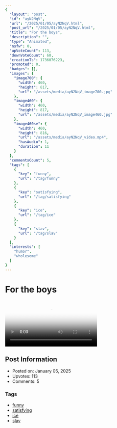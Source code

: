 ```yaml
---
{
  "layout": "post",
  "id": "ayN2NqV",
  "url": "/2025/01/05/ayN2NqV.html",
  "post_url": "/2025/01/05/ayN2NqV.html",
  "title": "For the boys",
  "description": "",
  "type": "Animated",
  "nsfw": 0,
  "upVoteCount": 113,
  "downVoteCount": 60,
  "creationTs": 1736076223,
  "promoted": 0,
  "badges": [],
  "images": {
    "image700": {
      "width": 460,
      "height": 817,
      "url": "/assets/media/ayN2NqV_image700.jpg"
    },
    "image460": {
      "width": 460,
      "height": 817,
      "url": "/assets/media/ayN2NqV_image460.jpg"
    },
    "image460sv": {
      "width": 460,
      "height": 816,
      "url": "/assets/media/ayN2NqV_video.mp4",
      "hasAudio": 1,
      "duration": 11
    }
  },
  "commentsCount": 5,
  "tags": [
    {
      "key": "funny",
      "url": "/tag/funny"
    },
    {
      "key": "satisfying",
      "url": "/tag/satisfying"
    },
    {
      "key": "ice",
      "url": "/tag/ice"
    },
    {
      "key": "slav",
      "url": "/tag/slav"
    }
  ],
  "interests": [
    "humor",
    "wholesome"
  ]
}
---
```


# For the boys

<video controls playsinline loop poster="/assets/media/ayN2NqV_image460.jpg">
  <source src="/assets/media/ayN2NqV_video.mp4" type="video/mp4">
  Your browser does not support the video tag.
</video>

## Post Information

- Posted on: January 05, 2025
- Upvotes: 113
- Comments: 5

### Tags

- [funny](/tag/funny)
- [satisfying](/tag/satisfying)
- [ice](/tag/ice)
- [slav](/tag/slav)
